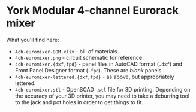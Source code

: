 # York Modular 4-channel Eurorack mixer

What you'll find here:

- `4ch-euromixer-BOM.xlsx` - bill of materials
- `4ch-euromixer.png` - circuit schematic for reference
- `4ch-euromixer.{dxf,fpd}` - panel files in AutoCAD format (`.dxf`) and Front Panel Designer format (`.fpd`). These are _blank_ panels.
- `4ch-euromixer-lettered.{dxf,fpd}` - as above, but appropriately lettered.
- `4ch-euromixer.stl` - OpenSCAD `.stl` file for 3D printing. Depending on the accuracy of your 3D printer, you may need to take a deburring tool to the jack and pot holes in order to get things to fit.


